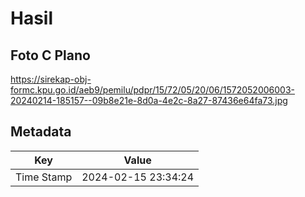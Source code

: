 # Hasil

## Foto C Plano

https://sirekap-obj-formc.kpu.go.id/aeb9/pemilu/pdpr/15/72/05/20/06/1572052006003-20240214-185157--09b8e21e-8d0a-4e2c-8a27-87436e64fa73.jpg


## Metadata

| Key        | Value               |
| ---------- | ------------------- |
| Time Stamp | 2024-02-15 23:34:24 |



